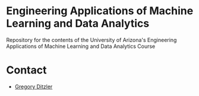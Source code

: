 # Engineering Applications of Machine Learning and Data Analytics

Repository for the contents of the University of Arizona's Engineering Applications of Machine Learning and Data Analytics Course

# Contact 
* [Gregory Ditzler](gregory.ditzler@gmail.com)
